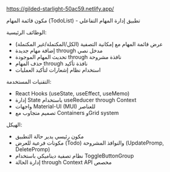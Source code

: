 
https://gilded-starlight-50ac59.netlify.app/

مكون قائمة المهام (TodoList) - تطبيق إدارة المهام التفاعلي

الوظائف الرئيسية:
- عرض قائمة المهام مع إمكانية التصفية (الكل/المكتملة/غير المكتملة)
- إضافة مهام جديدة through مدخل نصي
- تحديث المهام الموجودة through نافذة مشروحة
- حذف المهام through نافذة تأكيد
- استخدام نظام إشعارات لتأكيد العمليات

التقنيات المستخدمة:
- React Hooks (useState, useEffect, useMemo)
- إدارة State باستخدام useReducer through Context
- واجهات Material-UI (MUI) للعناصر
- تصميم متجاوب مع Containers وGrid system

الهيكل:
- مكون رئيسي يدير حالة التطبيق
- مكونات فرعية للعرض (Todo) والنوافذ المشروحة (UpdatePromp, DeletePromp)
- نظام تصفية ديناميكي باستخدام ToggleButtonGroup
- إدارة الحالة through Context API مخصص
